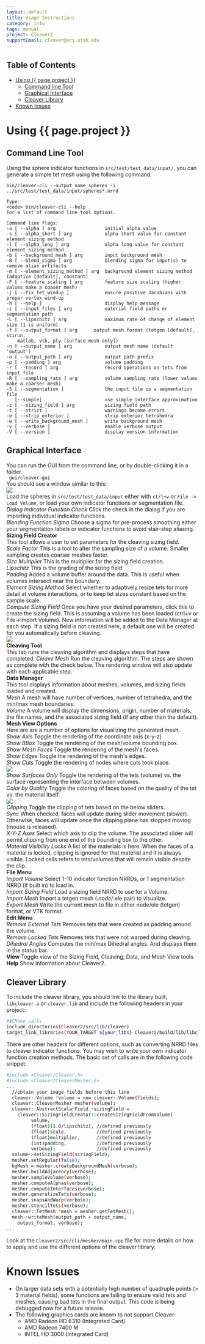 ```yaml
---
layout: default
title: Usage Instructions
category: info
tags: manual
project: Cleaver2
supportEmail: cleaver@sci.utah.edu
---
```


## Table of Contents

- [Using {{ page.project }}](#using-cleaver2)
  - [Command line Tool](#command-line-tool)
  - [Graphical Interface](#graphical-interface)
  - [Cleaver Library](#cleaver-library)
- [Known Issues](#known-issues)<br/>

# Using {{ page.project }}

## Command Line Tool

Using the sphere indicator functions in
<code>src/test/test_data/input/</code>, you can generate a simple tet mesh
using the following command: <br/>
```
bin/cleaver-cli --output_name spheres -i ../src/test/test_data/input/spheres*.nrrd

Type:
<code> bin/cleaver-cli --help
For a list of command line tool options.

Command line flags:
-a [ --alpha ] arg                  initial alpha value
-s [ --alpha_short ] arg            alpha short value for constant element sizing method
-l [ --alpha_long ] arg             alpha long value for constant element sizing method
-b [ --background_mesh ] arg        input background mesh
-B [ --blend_sigma ] arg            blending sigma for input(s) to remove alias artifacts
-m [ --element_sizing_method ] arg  background element sizing method (adaptive [default], constant)
-F [ --feature_scaling ] arg        feature size scaling (higher values make a coaser mesh)
-j [ --fix_tet_windup ]             ensure positive Jacobians with proper vertex wind-up
-h [ --help ]                       display help message
-i [ --input_files ] arg            material field paths or segmentation path
-L [ --lipschitz ] arg              maximum rate of change of element size (1 is uniform)
-f [ --output_format ] arg      output mesh format (tetgen [default], scirun,
    matlab, vtk, ply [surface mesh only])
-n [ --output_name ] arg            output mesh name (default 'output')
-o [ --output_path ] arg            output path prefix
-p [ --padding ] arg                volume padding
-r [ --record ] arg                 record operations on tets from input file
-R [ --sampling_rate ] arg          volume sampling rate (lower values make a coarser mesh)
-S [ --segmentation ]               the input file is a segmentation file
   [--simple]                       use simple interface approximation
-z [ --sizing_field ] arg           sizing field path
-t [ --strict ]                     warnings become errors
-e [ --strip_exterior ]             strip exterior tetrahedra
-w [ --write_background_mesh ]      write background mesh
-v [ --verbose ]                    enable verbose output
-V [ --version ]                    display version information
```

## Graphical Interface

You can run the GUI from the command line, or by double-clicking it in a folder.
<br/><code> gui/cleaver-gui</code><br/>
You should see a window similar to this:<br/>
<img src="https://sciinstitute.github.io/cleaver.pages/images/application.png"><br/>
Load the spheres in <code>src/test/test_data/input</code>
either with <code>ctrl+v</code> or <code>File -> Load Volume</code>,
       or load your own indicator functions or segmentation file. <br/>
       *Dialog Indicator Function Check* Click the check in the dialog if you are
       importing individual indicator functions.<br/>
       *Blending Function Sigma* Choose a sigma for pre-process smoothing either
       your segmentation labels or indicator functions to avoid stair-step aliasing.<br/>
       **Sizing Field Creator**<br/>
       This tool allows a user to set parameters for the cleaving sizing field.<br/>
       *Scale Factor* This is a tool to alter the sampling size of a volume.
       Smaller sampling creates coarser meshes faster.<br/>
       *Size Multiplier* This is the multiplier for the sizing field creation.<br/>
       *Lipschitz* This is the grading of the sizing field. <br/>
       *Padding* Added a volume buffer around the data. This is useful when volumes intersect near the boundary.<br/>
       *Element Sizing Method* Select whether to adaptively resize tets for more detail at volume interactions, or
       to keep tet sizes constant based on the sample scale.<br/>
       *Compute Sizing Field* Once you have your desired parameters, click this to create the sizing field.
       This is assuming a volume has been loaded (ctrl+v or File->Import Volume). New information will be added
       to the Data Manager at each step. If a sizing field is not created here, a default one will be
       created for you automatically before cleaving. <br/>
       <img src="https://sciinstitute.github.io/cleaver.pages/images/mesh.png"><br/>
       **Cleaving Tool**<br/>
       This tab runs the cleaving algorithm and displays steps that have completed.
       *Cleave Mesh* Run the cleaving algorithm. The steps are shown as complete with the check below.
       The rendering window will also update with each applicable step.<br/>
       **Data Manager**<br/>
       This tool displays information about meshes, volumes, and sizing fields loaded and created. <br/>
       *Mesh* A mesh will have number of vertices, number of tetrahedra, and the min/max mesh boundaries.<br/>
       *Volume* A volume will display the dimensions, origin, number of materials, the file names,
       and the associated sizing field (if any other than the default).<br/>
       **Mesh View Options**<br/>
       Here are are a number of options for visualizing the generated mesh.<br/>
       *Show Axis* Toggle the rendering of the coordinate axis (x-y-z) <br/>
       *Show BBox* Toggle the rendering of the mesh/volume bounding box. <br/>
       *Show Mesh Faces* Toggle the rendering of the mesh's faces. <br/>
       *Show Edges* Toggle the rendering of the mesh's edges. <br/>
       *Show Cuts* Toggle the rendering of nodes where cuts took place. <br/>
       <img src="https://sciinstitute.github.io/cleaver.pages/images/surface.png"><br/>
       *Show Surfaces Only* Toggle the rendering of the tets (volume) vs. the surface
       representing the interface between volumes. <br/>
       *Color by Quality* Toggle the coloring of faces based on the quality of the tet vs. the material itself. <br/>
       <img src="https://sciinstitute.github.io/cleaver.pages/images/clip.png"><br/>
       *Clipping* Toggle the clipping of tets based on the below sliders. <br/>
       *Sync* When checked, faces will update during slider movement (slower). Otherwise,
       faces will update once the clipping plane has stopped moving (mouse is released). <br/>
       *X-Y-Z Axes* Select which axis to clip the volume. The associated slider will permit clipping
       from one end of the bounding box to the other. <br/>
       *Material Visibility Locks* A list of the materials is here. When the faces of a material is locked, clipping
       is ignored for that material and it is always visible. Locked cells refers to tets/volumes that
       will remain visible despite the clip.<br/>
       **File Menu**<br/>
       *Import Volume* Select 1-10 indicator function NRRDs, or 1 segmentation NRRD (if built in) to load in.<br/>
       *Import Sizing Field* Load a sizing field NRRD to use for a Volume.<br/>
       *Import Mesh* Import a tetgen mesh (*.node/*.ele pair) to visualize.<br/>
       *Export Mesh* Write the current mesh to file in either node/ele (tetgen) format, or VTK format. <br/>
       **Edit Menu**<br/>
       *Remove External Tets* Removes tets that were created as padding around the volume.<br/>
       *Remove Locked Tets* Removes tets that were not warped during cleaving.<br/>
       *Dihedral Angles* Computes the min/max Dihedral angles. And displays them in the status bar.<br/>
       **View** Toggle view of the Sizing Field, Cleaving, Data, and Mesh View tools. <br/>
       **Help** Show information abour Cleaver2. <br/>

## Cleaver Library
To include the cleaver library, you should link to the library built, <code>libcleaver.a</code> or
<code>cleaver.lib</code> and include the following headers in your project: <br/>

```bash
##CMake calls
include_directories(Cleaver2/src/lib/cleaver)
target_link_libraries(YOUR_TARGET ${your_libs} Cleaver2/build/lib/libcleaver.a)
```

There are other headers for different options,
such as converting NRRD files to cleaver indicator functions.
You may wish to write your own indicator function creation methods.
The basic set of calls are in the following code snippet:
<br/>

```bash
#include <Cleaver/Cleaver.h>
#include <Cleaver/CleaverMesher.h>
...
  //obtain your image fields before this line
  cleaver::Volume *volume = new cleaver::Volume(fields);
  cleaver::CleaverMesher mesher(volume);
  cleaver::AbstractScalarField *sizingField =
    cleaver::SizingFieldCreator::createSizingFieldFromVolume(
         volume,
         (float)(1.0/lipschitz), //defined previously
         (float)scale,           //defined previously
         (float)multiplier,      //defined previously
         (int)padding,           //defined previously
         verbose);               //defined previously
  volume->setSizingField(sizingField);
  mesher.setRegular(false);
  bgMesh = mesher.createBackgroundMesh(verbose);
  mesher.buildAdjacency(verbose);
  mesher.sampleVolume(verbose);
  mesher.computeAlphas(verbose);
  mesher.computeInterfaces(verbose);
  mesher.generalizeTets(verbose);
  mesher.snapsAndWarp(verbose);
  mesher.stencilTets(verbose);
  cleaver::TetMesh *mesh = mesher.getTetMesh();
  mesh->writeMesh(output_path + output_name, 
    output_format, verbose);
...

```

Look at the <code>Cleaver2/src/cli/mesher/main.cpp</code> file
for more details on how to apply
and use the different options of the cleaver library.

# Known Issues

* On larger data sets with a potentially high number of quadruple points
       (> 3 material fields), some functions are failing to ensure valid tets
       and meshes, causing bad tets in the final output. This code is being
       debugged now for a future release.<br/>
* The following graphics cards are known to not support Cleaver:
  - AMD Radeon HD 6310 (Integrated Card)
  - AMD Radeon 7400 M
  - INTEL HD 3000 (Integrated Card)
